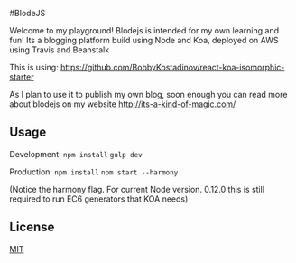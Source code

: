 #BlodeJS

Welcome to my playground! Blodejs is intended for my own learning and fun! Its a blogging platform build using Node and Koa, deployed on AWS using Travis and Beanstalk

This is using:
https://github.com/BobbyKostadinov/react-koa-isomorphic-starter



As I plan to use it to publish my own blog, soon enough you can read more about blodejs on my website http://its-a-kind-of-magic.com/


## Usage

Development:
`npm install`
`gulp dev`

Production:
`npm install`
`npm start --harmony`

(Notice the harmony flag. For current Node version. 0.12.0 this is still required to run EC6 generators that KOA needs)


## License

[MIT](/LICENSE)
